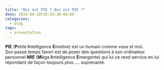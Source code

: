 ```yaml
---
title: "Qui est PIE ? Qui est MIE ?"
date: 2019-04-18T15:34:30-04:00
categories:
  - blog
tags:
  - presentation
---
```


**PIE** (**P**etite **I**ntelligence **E**motive) est un humain comme vous et moi. <br>
Son passe temps favori est de poser des questions à son ordinateur personnel **MIE** (**M**éga **I**intelligence **E**mergente) qui lui ce rend service en lui répondant de façon toujours plus .... suprenante.
